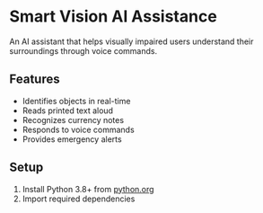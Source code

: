 # Smart Vision AI Assistance

An AI assistant that helps visually impaired users understand their surroundings through voice commands.

## Features
- Identifies objects in real-time
- Reads printed text aloud
- Recognizes currency notes
- Responds to voice commands
- Provides emergency alerts

## Setup
1. Install Python 3.8+ from [python.org](https://www.python.org/downloads/)
2. Import required dependencies
